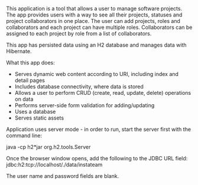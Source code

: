 This application is a tool that allows a user to manage software projects.  The app provides users with a way to see all their projects, statuses and project collaborators in one place.  The user can add projects, roles and collaborators and each project can have multiple roles.  Collaborators can be assigned to each project by role from a list of collaborators.

This app has persisted data using an H2 database and manages data with Hibernate.

What this app does:

- Serves dynamic web content according to URI, including index and detail pages
- Includes database connectivity, where data is stored
- Allows a user to perform CRUD (create, read, update, delete) operations on data
- Performs server-side form validation for adding/updating
- Uses a database
- Serves static assets

Application uses server mode - in order to run, start the server first with the command line:

java -cp h2*jar org.h2.tools.Server

Once the browser window opens, add the following to the JDBC URL field: jdbc:h2:tcp://localhost/./data/instateam

The user name and password fields are blank.